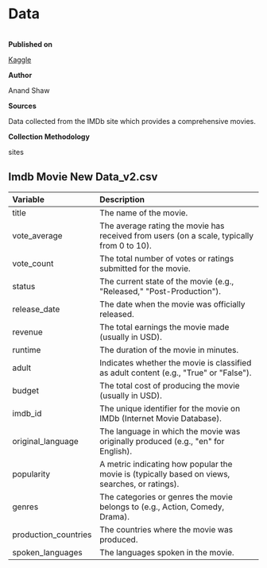 # Data

**\
Published on**

[Kaggle](https://www.kaggle.com/datasets/anandshaw2001/imdb-data/data)

**Author**

Anand Shaw

**Sources**

Data collected from the IMDb site which provides a comprehensive movies.

**Collection Methodology**

sites

## Imdb Movie New Data_v2.csv

| Variable             | Description                                                                                    |
|:------------------|:----------------------------------------------------|
| title                | The name of the movie.                                                                         |
| vote_average         | The average rating the movie has received from users (on a scale, typically from 0 to 10).     |
| vote_count           | The total number of votes or ratings submitted for the movie.                                  |
| status               | The current state of the movie (e.g., "Released," "Post-Production").                          |
| release_date         | The date when the movie was officially released.                                               |
| revenue              | The total earnings the movie made (usually in USD).                                            |
| runtime              | The duration of the movie in minutes.                                                          |
| adult                | Indicates whether the movie is classified as adult content (e.g., "True" or "False").          |
| budget               | The total cost of producing the movie (usually in USD).                                        |
| imdb_id              | The unique identifier for the movie on IMDb (Internet Movie Database).                         |
| original_language    | The language in which the movie was originally produced (e.g., "en" for English).              |
| popularity           | A metric indicating how popular the movie is (typically based on views, searches, or ratings). |
| genres               | The categories or genres the movie belongs to (e.g., Action, Comedy, Drama).                   |
| production_countries | The countries where the movie was produced.                                                    |
| spoken_languages     | The languages spoken in the movie.                                                             |
